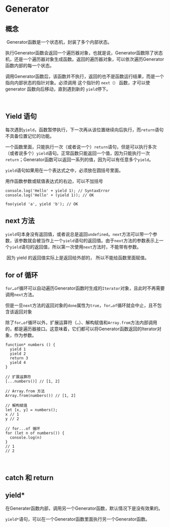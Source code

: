# Generator

## 概念

​	Generator函数是一个状态机，封装了多个内部状态。

​	执行Generator函数会返回一个遍历器对象，也就是说，Generator函数除了状态机，还是一个遍历器对象生成函数。返回的遍历器对象，可以依次遍历Generator函数内部的每一个状态。

​	调用Generator函数后，该函数并不执行，返回的也不是函数运行结果，而是一个指向内部状态的指针对象。必须调用 这个指针的 `next（）` 函数，才可以使generator 函数向后移动，直到遇到新的 `yield`停下。

​

## Yield 语句

​		每次遇到`yield`，函数暂停执行，下一次再从该位置继续向后执行，而`return`语句不具备位置记忆的功能。

​		一个函数里面，只能执行一次（或者说一个）`return`语句，但是可以执行多次（或者说多个）`yield`语句。正常函数只能返回一个值，因为只能执行一次`return`；Generator函数可以返回一系列的值，因为可以有任意多个`yield`。





`yield`语句如果用在一个表达式之中，必须放在圆括号里面。

用作函数参数或赋值表达式的右边，可以不加括号

```
console.log('Hello' + yield 1); // SyntaxError
console.log('Hello' + (yield 1)); // OK

foo(yield 'a', yield 'b'); // OK
```

## next 方法

​		`yield`句本身没有返回值，或者说总是返回`undefined`。`next`方法可以带一个参数，该参数就会被当作上一个`yield`语句的返回值。由于`next`方法的参数表示上一个`yield`语句的返回值，所以第一次使用`next`方法时，不能带有参数。

​		因为 yield 的返回值实际上是返回给外部的， 所以不能给函数里面赋值。

## for of 循环

​		`for…of`循环可以自动遍历Generator函数时生成的`Iterator`对象，且此时不再需要调用`next`方法。

​		但是一旦`next`方法的返回对象的`done`属性为`true`，`for…of`循环就会中止，且不包含该返回对象

​		除了`for…of`循环以外，扩展运算符（`…`）、解构赋值和`Array.from`方法内部调用的，都是遍历器接口。这意味着，它们都可以将Generator函数返回的Iterator对象，作为参数。

```
function* numbers () {
  yield 1
  yield 2
  return 3
  yield 4
}

// 扩展运算符
[...numbers()] // [1, 2]

// Array.from 方法
Array.from(numbers()) // [1, 2]

// 解构赋值
let [x, y] = numbers();
x // 1
y // 2

// for...of 循环
for (let n of numbers()) {
  console.log(n)
}
// 1
// 2
```

​

## catch 和 return

## yield*

​		在Generater函数内部，调用另一个Generator函数，默认情况下是没有效果的。

​		`yield*`语句，可以在一个Generator函数里面执行另一个Generator函数。
